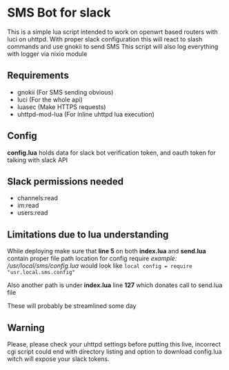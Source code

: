 # SMS Bot for slack

This is a simple lua script intended to work on openwrt based routers with luci on uhttpd.
With proper slack configuration this will react to slash commands and use gnokii to send SMS
This script will also log everything with logger via nixio module

## Requirements

 - gnokii (For SMS sending obvious)
 - luci (For the whole api)
 - luasec (Make HTTPS requests)
 - uhttpd-mod-lua (For inline uhttpd lua execution)

## Config

**config.lua** holds data for slack bot verification token, and oauth token for talking with slack API

## Slack permissions needed

 - channels:read
 - im:read
 - users:read

## Limitations due to lua understanding

While deploying make sure that **line 5** on both **index.lua** and **send.lua** contain proper file path location for config require *example: /usr/local/sms/config.lua* would look like `local config = require "usr.local.sms.config"`

Also another path is under **index.lua** line **127** which donates call to send.lua file

These will probably be streamlined some day

## Warning

Please, please check your uhttpd settings before putting this live, incorrect cgi script could end with directory listing and option to download config.lua witch will expose your slack tokens.
